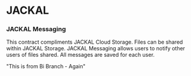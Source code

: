 # JACKAL
### JACKAL Messaging

This contract compliments JACKAL Cloud Storage. Files can be shared within JACKAL Storage. 
JACKAL Messaging allows users to notify other users of files shared. All messages are saved for each user. 

"This is from Bi Branch - Again" 